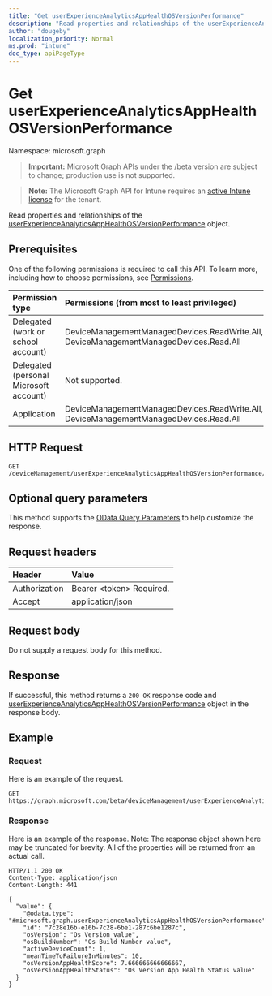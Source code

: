 ```yaml
---
title: "Get userExperienceAnalyticsAppHealthOSVersionPerformance"
description: "Read properties and relationships of the userExperienceAnalyticsAppHealthOSVersionPerformance object."
author: "dougeby"
localization_priority: Normal
ms.prod: "intune"
doc_type: apiPageType
---
```


# Get userExperienceAnalyticsAppHealthOSVersionPerformance

Namespace: microsoft.graph

> **Important:** Microsoft Graph APIs under the /beta version are subject to change; production use is not supported.

> **Note:** The Microsoft Graph API for Intune requires an [active Intune license](https://go.microsoft.com/fwlink/?linkid=839381) for the tenant.

Read properties and relationships of the [userExperienceAnalyticsAppHealthOSVersionPerformance](../resources/intune-devices-userexperienceanalyticsapphealthosversionperformance.md) object.

## Prerequisites
One of the following permissions is required to call this API. To learn more, including how to choose permissions, see [Permissions](/graph/permissions-reference).

|Permission type|Permissions (from most to least privileged)|
|:---|:---|
|Delegated (work or school account)|DeviceManagementManagedDevices.ReadWrite.All, DeviceManagementManagedDevices.Read.All|
|Delegated (personal Microsoft account)|Not supported.|
|Application|DeviceManagementManagedDevices.ReadWrite.All, DeviceManagementManagedDevices.Read.All|

## HTTP Request
<!-- {
  "blockType": "ignored"
}
-->
``` http
GET /deviceManagement/userExperienceAnalyticsAppHealthOSVersionPerformance/{userExperienceAnalyticsAppHealthOSVersionPerformanceId}
```

## Optional query parameters
This method supports the [OData Query Parameters](/graph/query-parameters) to help customize the response.

## Request headers
|Header|Value|
|:---|:---|
|Authorization|Bearer &lt;token&gt; Required.|
|Accept|application/json|

## Request body
Do not supply a request body for this method.

## Response
If successful, this method returns a `200 OK` response code and [userExperienceAnalyticsAppHealthOSVersionPerformance](../resources/intune-devices-userexperienceanalyticsapphealthosversionperformance.md) object in the response body.

## Example

### Request
Here is an example of the request.
``` http
GET https://graph.microsoft.com/beta/deviceManagement/userExperienceAnalyticsAppHealthOSVersionPerformance/{userExperienceAnalyticsAppHealthOSVersionPerformanceId}
```

### Response
Here is an example of the response. Note: The response object shown here may be truncated for brevity. All of the properties will be returned from an actual call.
``` http
HTTP/1.1 200 OK
Content-Type: application/json
Content-Length: 441

{
  "value": {
    "@odata.type": "#microsoft.graph.userExperienceAnalyticsAppHealthOSVersionPerformance",
    "id": "7c28e16b-e16b-7c28-6be1-287c6be1287c",
    "osVersion": "Os Version value",
    "osBuildNumber": "Os Build Number value",
    "activeDeviceCount": 1,
    "meanTimeToFailureInMinutes": 10,
    "osVersionAppHealthScore": 7.666666666666667,
    "osVersionAppHealthStatus": "Os Version App Health Status value"
  }
}
```




